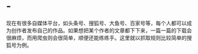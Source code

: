# -
现在有很多自媒体平台，如头条号、搜狐号、大鱼号、百家号等，每个人都可以成为创作者发布自己的作品。如果想把某个作者的文章都下下来，一篇一篇的下载会很麻烦，而用爬虫则会很简单，顺便还能练练手。这里就以抓取规则比较简单的搜狐号为例。
